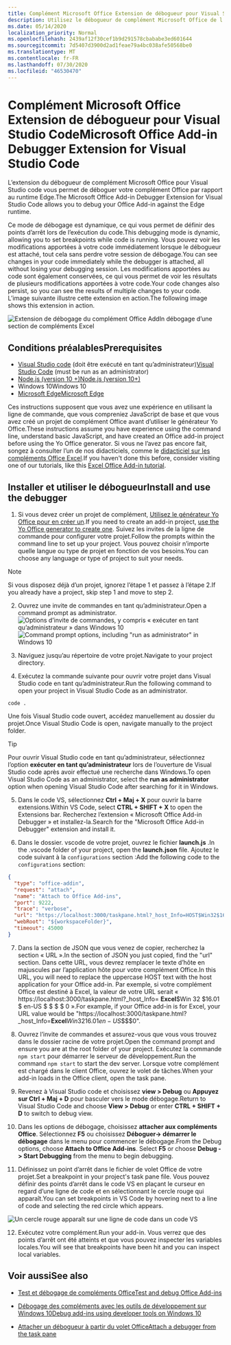 ```yaml
---
title: Complément Microsoft Office Extension de débogueur pour Visual Studio Code
description: Utilisez le débogueur de complément Microsoft Office de l’extension de code Visual Studio pour déboguer votre complément Office.
ms.date: 05/14/2020
localization_priority: Normal
ms.openlocfilehash: 2439af12f30cef1b9d291578cbababe3ed601644
ms.sourcegitcommit: 7d5407d3900d2ad1feae79a4bc038afe50568be0
ms.translationtype: MT
ms.contentlocale: fr-FR
ms.lasthandoff: 07/30/2020
ms.locfileid: "46530470"
---
```

# <a name="microsoft-office-add-in-debugger-extension-for-visual-studio-code"></a><span data-ttu-id="87249-103">Complément Microsoft Office Extension de débogueur pour Visual Studio Code</span><span class="sxs-lookup"><span data-stu-id="87249-103">Microsoft Office Add-in Debugger Extension for Visual Studio Code</span></span>

<span data-ttu-id="87249-104">L’extension du débogueur de complément Microsoft Office pour Visual Studio code vous permet de déboguer votre complément Office par rapport au runtime Edge.</span><span class="sxs-lookup"><span data-stu-id="87249-104">The Microsoft Office Add-in Debugger Extension for Visual Studio Code allows you to debug your Office Add-in against the Edge runtime.</span></span>

<span data-ttu-id="87249-105">Ce mode de débogage est dynamique, ce qui vous permet de définir des points d’arrêt lors de l’exécution du code.</span><span class="sxs-lookup"><span data-stu-id="87249-105">This debugging mode is dynamic, allowing you to set breakpoints while code is running.</span></span> <span data-ttu-id="87249-106">Vous pouvez voir les modifications apportées à votre code immédiatement lorsque le débogueur est attaché, tout cela sans perdre votre session de débogage.</span><span class="sxs-lookup"><span data-stu-id="87249-106">You can see changes in your code immediately while the debugger is attached, all without losing your debugging session.</span></span> <span data-ttu-id="87249-107">Les modifications apportées au code sont également conservées, ce qui vous permet de voir les résultats de plusieurs modifications apportées à votre code.</span><span class="sxs-lookup"><span data-stu-id="87249-107">Your code changes also persist, so you can see the results of multiple changes to your code.</span></span> <span data-ttu-id="87249-108">L’image suivante illustre cette extension en action.</span><span class="sxs-lookup"><span data-stu-id="87249-108">The following image shows this extension in action.</span></span>

![Extension de débogage du complément Office AddIn débogage d’une section de compléments Excel](../images/vs-debugger-extension-for-office-addins.jpg)

## <a name="prerequisites"></a><span data-ttu-id="87249-110">Conditions préalables</span><span class="sxs-lookup"><span data-stu-id="87249-110">Prerequisites</span></span>

- <span data-ttu-id="87249-111">[Visual Studio code](https://code.visualstudio.com/) (doit être exécuté en tant qu’administrateur)</span><span class="sxs-lookup"><span data-stu-id="87249-111">[Visual Studio Code](https://code.visualstudio.com/) (must be run as an administrator)</span></span>
- [<span data-ttu-id="87249-112">Node.js (version 10 +)</span><span class="sxs-lookup"><span data-stu-id="87249-112">Node.js (version 10+)</span></span>](https://nodejs.org/)
- <span data-ttu-id="87249-113">Windows 10</span><span class="sxs-lookup"><span data-stu-id="87249-113">Windows 10</span></span>
- [<span data-ttu-id="87249-114">Microsoft Edge</span><span class="sxs-lookup"><span data-stu-id="87249-114">Microsoft Edge</span></span>](https://www.microsoft.com/edge)

<span data-ttu-id="87249-115">Ces instructions supposent que vous avez une expérience en utilisant la ligne de commande, que vous compreniez JavaScript de base et que vous avez créé un projet de complément Office avant d’utiliser le générateur Yo Office.</span><span class="sxs-lookup"><span data-stu-id="87249-115">These instructions assume you have experience using the command line, understand basic JavaScript, and have created an Office add-in project before using the Yo Office generator.</span></span> <span data-ttu-id="87249-116">Si vous ne l’avez pas encore fait, songez à consulter l’un de nos didacticiels, comme le [didacticiel sur les compléments Office Excel](../tutorials/excel-tutorial.md).</span><span class="sxs-lookup"><span data-stu-id="87249-116">If you haven't done this before, consider visiting one of our tutorials, like this [Excel Office Add-in tutorial](../tutorials/excel-tutorial.md).</span></span>

## <a name="install-and-use-the-debugger"></a><span data-ttu-id="87249-117">Installer et utiliser le débogueur</span><span class="sxs-lookup"><span data-stu-id="87249-117">Install and use the debugger</span></span>

1. <span data-ttu-id="87249-118">Si vous devez créer un projet de complément, [Utilisez le générateur Yo Office pour en créer un](https://docs.microsoft.com/office/dev/add-ins/quickstarts/excel-quickstart-jquery?tabs=yeomangenerator).</span><span class="sxs-lookup"><span data-stu-id="87249-118">If you need to create an add-in project, [use the Yo Office generator to create one](https://docs.microsoft.com/office/dev/add-ins/quickstarts/excel-quickstart-jquery?tabs=yeomangenerator).</span></span> <span data-ttu-id="87249-119">Suivez les invites de la ligne de commande pour configurer votre projet.</span><span class="sxs-lookup"><span data-stu-id="87249-119">Follow the prompts within the command line to set up your project.</span></span> <span data-ttu-id="87249-120">Vous pouvez choisir n’importe quelle langue ou type de projet en fonction de vos besoins.</span><span class="sxs-lookup"><span data-stu-id="87249-120">You can choose any language or type of project to suit your needs.</span></span>

> [!NOTE]
> <span data-ttu-id="87249-121">Si vous disposez déjà d’un projet, ignorez l’étape 1 et passez à l’étape 2.</span><span class="sxs-lookup"><span data-stu-id="87249-121">If you already have a project, skip step 1 and move to step 2.</span></span>

2. <span data-ttu-id="87249-122">Ouvrez une invite de commandes en tant qu’administrateur.</span><span class="sxs-lookup"><span data-stu-id="87249-122">Open a command prompt as administrator.</span></span>
   <span data-ttu-id="87249-123">![Options d’invite de commandes, y compris « exécuter en tant qu’administrateur » dans Windows 10](../images/run-as-administrator-vs-code.jpg)</span><span class="sxs-lookup"><span data-stu-id="87249-123">![Command prompt options, including "run as administrator" in Windows 10](../images/run-as-administrator-vs-code.jpg)</span></span>

3. <span data-ttu-id="87249-124">Naviguez jusqu’au répertoire de votre projet.</span><span class="sxs-lookup"><span data-stu-id="87249-124">Navigate to your project directory.</span></span>

4. <span data-ttu-id="87249-125">Exécutez la commande suivante pour ouvrir votre projet dans Visual Studio code en tant qu’administrateur.</span><span class="sxs-lookup"><span data-stu-id="87249-125">Run the following command to open your project in Visual Studio Code as an administrator.</span></span>

```command&nbsp;line
code .
```

<span data-ttu-id="87249-126">Une fois Visual Studio code ouvert, accédez manuellement au dossier du projet.</span><span class="sxs-lookup"><span data-stu-id="87249-126">Once Visual Studio Code is open, navigate manually to the project folder.</span></span>

> [!TIP]
> <span data-ttu-id="87249-127">Pour ouvrir Visual Studio code en tant qu’administrateur, sélectionnez l’option **exécuter en tant qu’administrateur** lors de l’ouverture de Visual Studio code après avoir effectué une recherche dans Windows.</span><span class="sxs-lookup"><span data-stu-id="87249-127">To open Visual Studio Code as an administrator, select the **run as administrator** option when opening Visual Studio Code after searching for it in Windows.</span></span>

5. <span data-ttu-id="87249-128">Dans le code VS, sélectionnez **Ctrl + Maj + X** pour ouvrir la barre extensions.</span><span class="sxs-lookup"><span data-stu-id="87249-128">Within VS Code, select **CTRL + SHIFT + X** to open the Extensions bar.</span></span> <span data-ttu-id="87249-129">Recherchez l’extension « Microsoft Office Add-in Debugger » et installez-la.</span><span class="sxs-lookup"><span data-stu-id="87249-129">Search for the "Microsoft Office Add-in Debugger" extension and install it.</span></span>

6. <span data-ttu-id="87249-130">Dans le dossier. vscode de votre projet, ouvrez le fichier **launch.js** .</span><span class="sxs-lookup"><span data-stu-id="87249-130">In the .vscode folder of your project, open the **launch.json** file.</span></span> <span data-ttu-id="87249-131">Ajoutez le code suivant à la `configurations` section :</span><span class="sxs-lookup"><span data-stu-id="87249-131">Add the following code to the `configurations` section:</span></span>

```JSON
{
  "type": "office-addin",
  "request": "attach",
  "name": "Attach to Office Add-ins",
  "port": 9222,
  "trace": "verbose",
  "url": "https://localhost:3000/taskpane.html?_host_Info=HOST$Win32$16.01$en-US$$$$0",
  "webRoot": "${workspaceFolder}",
  "timeout": 45000
}
```

7. <span data-ttu-id="87249-132">Dans la section de JSON que vous venez de copier, recherchez la section « URL ».</span><span class="sxs-lookup"><span data-stu-id="87249-132">In the section of JSON you just copied, find the "url" section.</span></span> <span data-ttu-id="87249-133">Dans cette URL, vous devrez remplacer le texte d’hôte en majuscules par l’application hôte pour votre complément Office.</span><span class="sxs-lookup"><span data-stu-id="87249-133">In this URL, you will need to replace the uppercase HOST text with the host application for your Office add-in.</span></span> <span data-ttu-id="87249-134">Par exemple, si votre complément Office est destiné à Excel, la valeur de votre URL serait « https://localhost:3000/taskpane.html?_host_Info= <strong>Excel</strong>$Win 32 $16.01 $ en-US $ \$ \$ \$ 0 ».</span><span class="sxs-lookup"><span data-stu-id="87249-134">For example, if your Office add-in is for Excel, your URL value would be "https://localhost:3000/taskpane.html?_host_Info=<strong>Excel</strong>$Win32$16.01$en-US$\$\$\$0".</span></span>

8. <span data-ttu-id="87249-135">Ouvrez l’invite de commandes et assurez-vous que vous vous trouvez dans le dossier racine de votre projet.</span><span class="sxs-lookup"><span data-stu-id="87249-135">Open the command prompt and ensure you are at the root folder of your project.</span></span> <span data-ttu-id="87249-136">Exécutez la commande `npm start` pour démarrer le serveur de développement.</span><span class="sxs-lookup"><span data-stu-id="87249-136">Run the command `npm start` to start the dev server.</span></span> <span data-ttu-id="87249-137">Lorsque votre complément est chargé dans le client Office, ouvrez le volet de tâches.</span><span class="sxs-lookup"><span data-stu-id="87249-137">When your add-in loads in the Office client, open the task pane.</span></span>

9. <span data-ttu-id="87249-138">Revenez à Visual Studio code et choisissez **view > Debug** ou **Appuyez sur Ctrl + Maj + D** pour basculer vers le mode débogage.</span><span class="sxs-lookup"><span data-stu-id="87249-138">Return to Visual Studio Code and choose **View > Debug** or enter **CTRL + SHIFT + D** to switch to debug view.</span></span>

10. <span data-ttu-id="87249-139">Dans les options de débogage, choisissez **attacher aux compléments Office**. Sélectionnez **F5** ou choisissez **Déboguer-> démarrer le débogage** dans le menu pour commencer le débogage.</span><span class="sxs-lookup"><span data-stu-id="87249-139">From the Debug options, choose **Attach to Office Add-ins**. Select **F5** or choose **Debug -> Start Debugging** from the menu to begin debugging.</span></span>

11. <span data-ttu-id="87249-140">Définissez un point d’arrêt dans le fichier de volet Office de votre projet.</span><span class="sxs-lookup"><span data-stu-id="87249-140">Set a breakpoint in your project's task pane file.</span></span> <span data-ttu-id="87249-141">Vous pouvez définir des points d’arrêt dans le code VS en plaçant le curseur en regard d’une ligne de code et en sélectionnant le cercle rouge qui apparaît.</span><span class="sxs-lookup"><span data-stu-id="87249-141">You can set breakpoints in VS Code by hovering next to a line of code and selecting the red circle which appears.</span></span>

![Un cercle rouge apparaît sur une ligne de code dans un code VS](../images/set-breakpoint.jpg)

12. <span data-ttu-id="87249-143">Exécutez votre complément.</span><span class="sxs-lookup"><span data-stu-id="87249-143">Run your add-in.</span></span> <span data-ttu-id="87249-144">Vous verrez que des points d’arrêt ont été atteints et que vous pouvez inspecter les variables locales.</span><span class="sxs-lookup"><span data-stu-id="87249-144">You will see that breakpoints have been hit and you can inspect local variables.</span></span>

## <a name="see-also"></a><span data-ttu-id="87249-145">Voir aussi</span><span class="sxs-lookup"><span data-stu-id="87249-145">See also</span></span>

* [<span data-ttu-id="87249-146">Test et débogage de compléments Office</span><span class="sxs-lookup"><span data-stu-id="87249-146">Test and debug Office Add-ins</span></span>](test-debug-office-add-ins.md)

* [<span data-ttu-id="87249-147">Débogage des compléments avec les outils de développement sur Windows 10</span><span class="sxs-lookup"><span data-stu-id="87249-147">Debug add-ins using developer tools on Windows 10</span></span>](debug-add-ins-using-f12-developer-tools-on-windows-10.md)

* [<span data-ttu-id="87249-148">Attacher un débogueur à partir du volet Office</span><span class="sxs-lookup"><span data-stu-id="87249-148">Attach a debugger from the task pane</span></span>](attach-debugger-from-task-pane.md)
